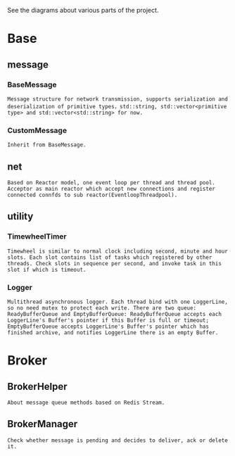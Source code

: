 See the diagrams about various parts of the project.

# Base

## message

### BaseMessage
    Message structure for network transmission, supports serialization and deserialization of primitive types，std::string, std::vector<primitive type> and std::vector<std::string> for now.

### CustomMessage
    Inherit from BaseMessage.

## net
    Based on Reactor model, one event loop per thread and thread pool. Acceptor as main reactor which accept new connections and register connected connfds to sub reactor(EventloopThreadpool).

## utility

### TimewheelTimer
    Timewheel is similar to normal clock including second, minute and hour slots. Each slot contains list of tasks which registered by other threads. Check slots in sequence per second, and invoke task in this slot if which is timeout.

### Logger
    Multithread asynchronous logger. Each thread bind with one LoggerLine, so no need mutex to protect each write. There are two queue: ReadyBufferQueue and EmptyBufferQueue: ReadyBufferQueue accepts each LoggerLine's Buffer's pointer if this Buffer is full or timeout; EmptyBufferQueue accepts LoggerLine's Buffer's pointer which has finished archive, and notifies LoggerLine there is an empty Buffer.

# Broker

## BrokerHelper
    About message queue methods based on Redis Stream. 

## BrokerManager
    Check whether message is pending and decides to deliver, ack or delete it.
